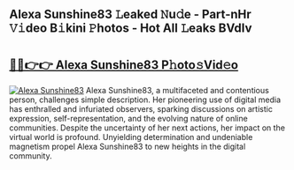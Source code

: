## Alexa Sunshine83 𝙻eaked 𝙽u𝚍e - Part-nHr 𝚅𝚒deo B𝚒kini 𝙿hotos - Hot All 𝙻eaks BVdIv

# <h2><a href="http://ld6n6q.urlbe.top/?page=Alexa+Sunshine83">🔗🔗👉👉 Alexa Sunshine83 P𝚑oto𝚜Vid𝚎o</a></h2>

[![Alexa Sunshine83](https://i.imgur.com/eBuTRDB.gif)](http://ld6n6q.urlbe.top/?page=Alexa+Sunshine83)
Alexa Sunshine83, a multifaceted and contentious person, challenges simple description. Her pioneering use of digital media has enthralled and infuriated observers, sparking discussions on artistic expression, self-representation, and the evolving nature of online communities. Despite the uncertainty of her next actions, her impact on the virtual world is profound. Unyielding determination and undeniable magnetism propel Alexa Sunshine83 to new heights in the digital community.
